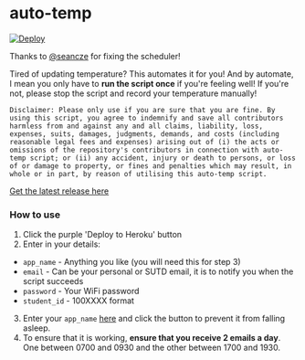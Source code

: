 # auto-temp

[![Deploy](https://www.herokucdn.com/deploy/button.svg)](https://heroku.com/deploy?template=https://github.com/shohamc1/fully-auto-temp/tree/heroku)

Thanks to [@seancze](https://www.github.com/seancze/) for fixing the scheduler!

Tired of updating temperature? This automates it for you!
And by automate, I mean you only have to **run the script once** if you're feeling well!
If you're not, please stop the script and record your temperature manually!

``Disclaimer: Please only use if you are sure that you are fine.
By using this script, you agree to indemnify and save all contributors harmless from and against any and all claims, liability, loss, expenses, suits, damages, judgments, demands, and costs (including reasonable legal fees and expenses) arising out of (i) the acts or omissions of the repository's contributors in connection with auto-temp script; or (ii) any accident, injury or death to persons, or loss of or damage to property, or fines and penalties which may result, in whole or in part, by reason of utilising this auto-temp script.``

[Get the latest release here](https://github.com/shohamc1/auto-temp/releases)

### How to use

1. Click the purple 'Deploy to Heroku' button
2. Enter in your details:

- `app_name` - Anything you like (you will need this for step 3)
- `email` - Can be your personal or SUTD email, it is to notify you when the script succeeds
- `password` - Your WiFi password
- `student_id` - 100XXXX format

3. Enter your `app_name` [here](https://kaffeine.herokuapp.com/) and click the button to prevent it from falling asleep.
4. To ensure that it is working, **ensure that you receive 2 emails a day**. One between 0700 and 0930 and the other between 1700 and 1930.
